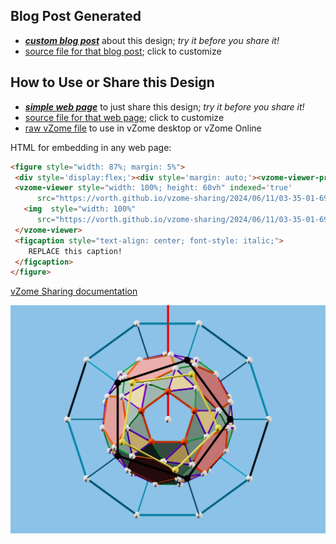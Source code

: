 
## Blog Post Generated

 - [***custom blog post***](<https://vorth.github.io/vzome-sharing/2024/06/11/Understanding-Icosahedral-Rotations-03-35-01-698Z.html>) about this design; *try it before you share it!*
 - [source file for that blog post](<https://github.com/vorth/vzome-sharing/edit/main/_posts/2024-06-11-Understanding-Icosahedral-Rotations-03-35-01-698Z.md>); click to customize
 


## How to Use or Share this Design

 - [***simple web page***](<https://vorth.github.io/vzome-sharing/2024/06/11/03-35-01-698Z-Understanding-Icosahedral-Rotations/>) to just share this design; *try it before you share it!*
 - [source file for that web page](<https://github.com/vorth/vzome-sharing/edit/main/2024/06/11/03-35-01-698Z-Understanding-Icosahedral-Rotations/index.md>); click to customize
 - [raw vZome file](<https://raw.githubusercontent.com/vorth/vzome-sharing/main/2024/06/11/03-35-01-698Z-Understanding-Icosahedral-Rotations/Understanding-Icosahedral-Rotations.vZome>) to use in vZome desktop or vZome Online
 
 HTML for embedding in any web page:
 ```html
<figure style="width: 87%; margin: 5%">
  <div style='display:flex;'><div style='margin: auto;'><vzome-viewer-previous label='prev step'></vzome-viewer-previous><vzome-viewer-next label='next step'></vzome-viewer-next></div></div>
  <vzome-viewer style="width: 100%; height: 60vh" indexed='true'
       src="https://vorth.github.io/vzome-sharing/2024/06/11/03-35-01-698Z-Understanding-Icosahedral-Rotations/Understanding-Icosahedral-Rotations.vZome" >
    <img  style="width: 100%"
       src="https://vorth.github.io/vzome-sharing/2024/06/11/03-35-01-698Z-Understanding-Icosahedral-Rotations/Understanding-Icosahedral-Rotations.png" >
  </vzome-viewer>
  <figcaption style="text-align: center; font-style: italic;">
     REPLACE this caption!
  </figcaption>
</figure>

 ```

[vZome Sharing documentation](https://vzome.github.io/vzome/sharing.html#how-it-works)

![Image](<Understanding-Icosahedral-Rotations.png>)

